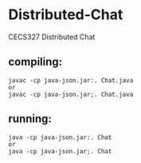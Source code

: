 # Distributed-Chat
CECS327 Distributed Chat

## compiling:
````
javac -cp java-json.jar:. Chat.java
or
javac -cp java-json.jar;. Chat.java
````
## running:

````
java -cp java-json.jar:. Chat
or
java -cp java-json.jar;. Chat
````
